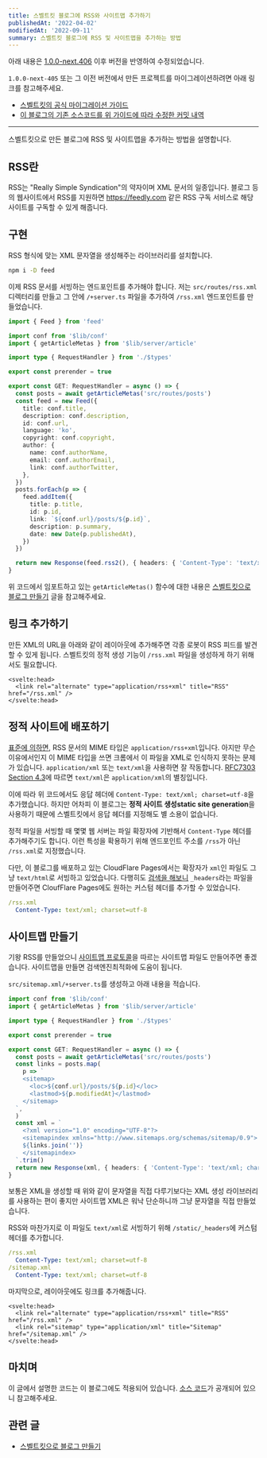 ```yaml
---
title: 스벨트킷 블로그에 RSS와 사이트맵 추가하기
publishedAt: '2022-04-02'
modifiedAt: '2022-09-11'
summary: 스벨트킷 블로그에 RSS 및 사이트맵을 추가하는 방법
---
```


아래 내용은
[1.0.0-next.406](https://github.com/sveltejs/kit/releases/tag/%40sveltejs%2Fkit%401.0.0-next.406)
이후 버전을 반영하여 수정되었습니다.

`1.0.0-next-405` 또는 그 이전 버전에서 만든 프로젝트를 마이그레이션하려면 아래 링크를
참고해주세요.

- [스벨트킷의 공식 마이그레이션 가이드](https://github.com/sveltejs/kit/discussions/5774)
- [이 블로그의 기존 소스코드를 위 가이드에 따라 수정한 커밋 내역](https://github.com/gongbughim/blog/commit/9505163543bf2d813eac57e620e8a16fd9f0196f)

---

스벨트킷으로 만든 블로그에 RSS 및 사이트맵을 추가하는 방법을 설명합니다.

## RSS란

RSS는 "Really Simple Syndication"의 약자이며 XML 문서의 일종입니다. 블로그 등의
웹사이트에서 RSS를 지원하면 https://feedly.com 같은 RSS 구독 서비스로 해당 사이트를
구독할 수 있게 해줍니다.

## 구현

RSS 형식에 맞는 XML 문자열을 생성해주는 라이브러리를 설치합니다.

```bash
npm i -D feed
```

이제 RSS 문서를 서빙하는 엔드포인트를 추가해야 합니다. 저는
`src/routes/rss.xml` 디렉터리를 만들고 그 안에 `/+server.ts` 파일을 추가하여 `/rss.xml`
엔드포인트를 만들었습니다.

```typescript
import { Feed } from 'feed'

import conf from '$lib/conf'
import { getArticleMetas } from '$lib/server/article'

import type { RequestHandler } from './$types'

export const prerender = true

export const GET: RequestHandler = async () => {
  const posts = await getArticleMetas('src/routes/posts')
  const feed = new Feed({
    title: conf.title,
    description: conf.description,
    id: conf.url,
    language: 'ko',
    copyright: conf.copyright,
    author: {
      name: conf.authorName,
      email: conf.authorEmail,
      link: conf.authorTwitter,
    },
  })
  posts.forEach(p => {
    feed.addItem({
      title: p.title,
      id: p.id,
      link: `${conf.url}/posts/${p.id}`,
      description: p.summary,
      date: new Date(p.publishedAt),
    })
  })

  return new Response(feed.rss2(), { headers: { 'Content-Type': 'text/xml; charset=utf-8' } })
}
```

위 코드에서 임포트하고 있는 `getArticleMetas()` 함수에 대한 내용은
[스벨트킷으로 블로그 만들기](/posts/sveltekit-blog) 글을 참고해주세요.

## 링크 추가하기

만든 XML의 URL을 아래와 같이 레이아웃에 추가해주면 각종 로봇이 RSS 피드를 발견할 수 있게
됩니다. 스벨트킷의 정적 생성 기능이 `/rss.xml` 파일을 생성하게 하기 위해서도 필요합니다.

```svelte
<svelte:head>
  <link rel="alternate" type="application/rss+xml" title="RSS" href="/rss.xml" />
</svelte:head>
```

## 정적 사이트에 배포하기

[표준에 의하면](https://www.rssboard.org/rss-mime-type-application.txt), RSS 문서의
MIME 타입은 `application/rss+xml`입니다. 아지만 무슨 이유에서인지 이 MIME 타입을 쓰면
크롬에서 이 파일을 XML로 인식하지 못하는 문제가 있습니다. `application/xml` 또는
`text/xml`을 사용하면 잘 작동합니다.
[RFC7303 Section 4.3](https://www.rfc-editor.org/rfc/rfc7303#section-4.3)에
따르면 `text/xml`은 `application/xml`의 별칭입니다.

이에 따라 위 코드에서도 응답 헤더에 `Content-Type: text/xml; charset=utf-8`을
추가했습니다. 하지만 어차피 이 블로그는 **정적 사이트 생성static site generation**을
사용하기 때문에 스벨트킷에서 응답 헤더를 지정해도 별 소용이 없습니다.

정적 파일을 서빙할 때 몇몇 웹 서버는 파일 확장자에 기반해서 `Content-Type` 헤더를
추가해주기도 합니다. 이런 특성을 확용하기 위해 엔드포인트 주소를 `/rss`가 아닌 `/rss.xml`로
지정했습니다.

다만, 이 블로그를 배포하고 있는 CloudFlare Pages에서는 확장자가 `xml`인 파일도 그냥
`text/html`로 서빙하고 있었습니다. 다행히도
[검색을 해보니](https://developers.cloudflare.com/pages/platform/headers/)
`_headers`라는 파일을 만들어주면 CloufFlare Pages에도 원하는 커스텀 헤더를 추가할 수
있었습니다.

```yaml
/rss.xml
  Content-Type: text/xml; charset=utf-8
```

## 사이트맵 만들기

기왕 RSS를 만들었으니 [사이트맵 프로토콜](https://www.sitemaps.org/)을 따르는 사이트맵
파일도 만들어주면 좋겠습니다. 사이트맵을 만들면 검색엔진최적화에 도움이 됩니다.

`src/sitemap.xml/+server.ts`를 생성하고 아래 내용을 적습니다.

```typescript
import conf from '$lib/conf'
import { getArticleMetas } from '$lib/server/article'

import type { RequestHandler } from './$types'

export const prerender = true

export const GET: RequestHandler = async () => {
  const posts = await getArticleMetas('src/routes/posts')
  const links = posts.map(
    p => `
    <sitemap>
      <loc>${conf.url}/posts/${p.id}</loc>
      <lastmod>${p.modifiedAt}</lastmod>
    </sitemap>
  `,
  )
  const xml = `
    <?xml version="1.0" encoding="UTF-8"?>
    <sitemapindex xmlns="http://www.sitemaps.org/schemas/sitemap/0.9">
    ${links.join('')}
    </sitemapindex>
  `.trim()
  return new Response(xml, { headers: { 'Content-Type': 'text/xml; charset=utf-8' } })
}
```

보통은 XML을 생성할 때 위와 같이 문자열을 직접 다루기보다는 XML 생성 라이브러리를 사용하는
편이 좋지만 사이트맵 XML은 워낙 단순하니까 그냥 문자열을 직접 만들었습니다.

RSS와 마찬가지로 이 파일도 `text/xml`로 서빙하기 위해 `/static/_headers`에 커스텀 헤더를
추가합니다.

```yaml
/rss.xml
  Content-Type: text/xml; charset=utf-8
/sitemap.xml
  Content-Type: text/xml; charset=utf-8
```

마지막으로, 레이아웃에도 링크를 추가해줍니다.

```svelte
<svelte:head>
  <link rel="alternate" type="application/rss+xml" title="RSS" href="/rss.xml" />
  <link rel="sitemap" type="application/xml" title="Sitemap" href="/sitemap.xml" />
</svelte:head>
```

## 마치며

이 글에서 설명한 코드는 이 블로그에도 적용되어 있습니다.
[소스 코드](https://github.com/gongbughim/blog)가 공개되어 있으니 참고해주세요.

## 관련 글

- [스벨트킷으로 블로그 만들기](/posts/sveltekit-blog)
